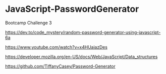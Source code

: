 # JavaScript-PasswordGenerator
Bootcamp Challenge 3

https://dev.to/code_mystery/random-password-generator-using-javascript-6a

https://www.youtube.com/watch?v=x4HUaiazDes

https://developer.mozilla.org/en-US/docs/Web/JavaScript/Data_structures

https://github.com/TiffanyCasey/Password-Generator